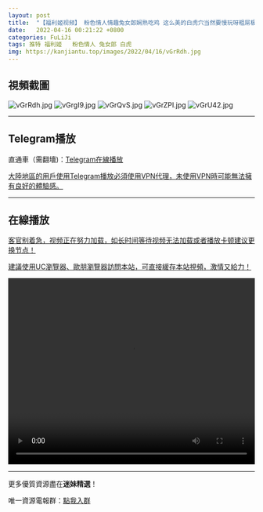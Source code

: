 ```yaml
---
layout: post
title:  "【福利姬视频】 粉色情人情趣兔女郎娴熟吃鸡 这么美的白虎穴当然要慢玩呀粗屌极致肏穴"
date:   2022-04-16 00:21:22 +0800
categories: FuLiJi
tags: 推特 福利姬   粉色情人 兔女郎 白虎
img: https://kanjiantu.top/images/2022/04/16/vGrRdh.jpg
---
```



## 視頻截圖

![vGrRdh.jpg](https://kanjiantu.top/images/2022/04/16/vGrRdh.jpg)
![vGrgI9.jpg](https://kanjiantu.top/images/2022/04/16/vGrgI9.jpg)
![vGrQvS.jpg](https://kanjiantu.top/images/2022/04/16/vGrQvS.jpg)
![vGrZPI.jpg](https://kanjiantu.top/images/2022/04/16/vGrZPI.jpg)
![vGrU42.jpg](https://kanjiantu.top/images/2022/04/16/vGrU42.jpg)

* * *
## Telegram播放

直通車（需翻墻)：[Telegram在線播放](https://t.me/mimeijingxuan/742)


<u>大陸地區的用戶使用Telegram播放必須使用VPN代理，未使用VPN時可能無法擁有良好的體驗感。</u> 
* * *
## 在線播放
<u>客官别着急，视频正在努力加载，如长时间等待视频无法加载或者播放卡顿建议更换节点！</u>

<u>建議使用UC瀏覽器、歐朋瀏覽器訪問本站，可直接緩存本站視頻，激情又給力！</u>
<center><video src="https://cdn.publer.io/uploads/videos/62518f0ddb27974229d85c31/eb7a8e00a8b08866f3adfa29a0649628.mp4" width="100%" height="380px" controls="controls"></video></center>

* * *
更多優質資源盡在**迷妹精選**！

唯一資源電報群：[點我入群](https://t.me/mimeijingxuan)


